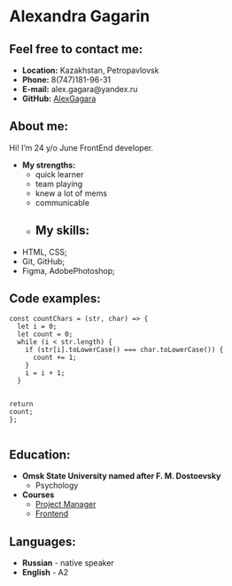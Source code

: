   </head>
  <body>
    <div class="container-lg px-3 my-5 markdown-body">
      <h1 id="anna-shipilova">Alexandra Gagarin</h1>
<h2 id="feel-free-to-contact-me">Feel free to contact me:</h2>
<ul>
  <li><strong>Location:</strong> Kazakhstan, Petropavlovsk</li>
  <li><strong>Phone:</strong> 8(747)181-96-31</li>
  <li><strong>E-mail:</strong> alex.gagara@yandex.ru</li>
  <li><strong>GitHub:</strong> <a href="[https://github.com/AlexGagara]">AlexGagara</a></li>
</ul>

<h2 id="about-me">About me:</h2>
<p>Hi! I’m 24 y/o June FrontEnd developer.</p>
<ul>
  <li><strong>My strengths:</strong>
    <ul>
      <li>quick learner</li>
      <li>team playing</li>
      <li>knew a lot of mems</li>
      <li>communicable</li>
      <li>
        <h2 id="my-skills">My skills:</h2>
      </li>
    </ul>
  </li>
  <li>HTML, CSS;</li>
  <li>Git, GitHub;</li>
  <li>Figma, AdobePhotoshop;</li>
</ul>

<h2 id="code-examples">Code examples:</h2>
<div class="language-javascript highlighter-rouge"><div class="highlight"><pre class="highlight"><code><span class="kd">const</span> <span class="nx">countChars</span> <span class="o">=</span> <span class="p">(</span><span class="nx">str</span><span class="p">,</span> <span class="nx">char</span><span class="p">)</span> <span class="o">=&gt;</span> <span class="p">{</span>
  <span class="kd">let</span> <span class="nx">i</span> <span class="o">=</span> <span class="mi">0</span><span class="p">;</span>
  <span class="kd">let</span> <span class="nx">count</span> <span class="o">=</span> <span class="mi">0</span><span class="p">;</span>
  <span class="k">while</span> <span class="p">(</span><span class="nx">i</span> <span class="o">&lt;</span> <span class="nx">str</span><span class="p">.</span><span class="nx">length</span><span class="p">)</span> <span class="p">{</span>
    <span class="k">if</span> <span class="p">(</span><span class="nx">str</span><span class="p">[</span><span class="nx">i</span><span class="p">].</span><span class="nx">toLowerCase</span><span class="p">()</span> <span class="o">===</span> <span class="nx">char</span><span class="p">.</span><span class="nx">toLowerCase</span><span class="p">())</span> <span class="p">{</span>
      <span class="nx">count</span> <span class="o">+=</span> <span class="mi">1</span><span class="p">;</span>
    <span class="p">}</span>
    <span class="nx">i</span> <span class="o">=</span> <span class="nx">i</span> <span class="o">+</span> <span class="mi">1</span><span class="p">;</span>
  <span class="p">}</span>

  <span class="k">return</span> <span class="nx">count</span><span class="p">;</span>
<span class="p">};</span>
</code></pre></div></div>

<h2 id="education">Education:</h2>
<ul>
  <li><strong> Omsk State University named after F. M. Dostoevsky</strong>
    <ul>
      <li> Psychology</li>
    </ul>
  </li>
  <li><strong>Сourses</strong>
    <ul>
      <li><a href="https://mskacademy.ru/project-management">Project Manager
</a></li>
      <li><a href="https://skillbox.ru/course/ru/profession-webdev">Frontend
</a></li>
    </ul>
  </li>
</ul>

<h2 id="languages">Languages:</h2>
<ul>
  <li><strong>Russian</strong> - native speaker</li>
  <li><strong>English</strong> - A2</li>
</ul>
